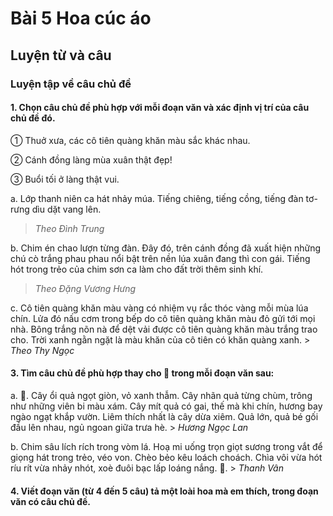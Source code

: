 # Bài 5 Hoa cúc áo

## Luyện từ và câu

### Luyện tập về câu chủ đề

#### 1.  Chọn câu chủ đề phù hợp với mỗi đoạn văn và xác định vị trí của câu chủ đề đó.

① Thuở xưa, các cô tiên quàng khăn màu sắc khác nhau.

② Cánh đồng làng mùa xuân thật đẹp!

③ Buổi tối ở làng thật vui.

a. Lớp thanh niên ca hát nhảy múa. Tiếng chiêng, tiếng cồng, tiếng đàn tơ-rưng dìu dặt vang lên.
   >  *Theo Đình Trung*

b. Chim én chao lượn từng đàn. Đây đó, trên cánh đồng đã xuất hiện những chú cò trắng phau phau nổi bật trên nền lúa xuân đang thì con gái. Tiếng hót trong trẻo của chim sơn ca làm cho đất trời thêm sinh khí.
>    *Theo Đặng Vương Hưng*

c. Cô tiên quàng khăn màu vàng có nhiệm vụ rắc thóc vàng mỗi mùa lúa chín. Lửa đó nấu cơm trong bếp do cô tiên quàng khăn màu đỏ gửi tới mọi nhà. Bông trắng nõn nà để dệt vải được cô tiên quàng khăn màu trắng trao cho. Trời xanh ngằn ngặt là màu khăn của cô tiên có khăn quàng xanh.
    > *Theo Thy Ngọc*

#### 3.  Tìm câu chủ đề phù hợp thay cho 🌸 trong mỗi đoạn văn sau:
a. 🌸. Cây ổi quả ngọt giòn, vỏ xanh thẫm. Cây nhãn quả từng chùm, trông như những viên bi màu xám. Cây mít quả có gai, thế mà khi chín, hương bay ngào ngạt khắp vườn. Liêm thích nhất là cây dừa xiêm. Quả lớn, quả bé gối đầu lên nhau, ngủ ngoan giữa trưa hè.
    > *Hương Ngọc Lan*

b. Chim sâu lích rích trong vòm lá. Hoạ mi uống trọn giọt sương trong vắt để giọng hát trong trẻo, véo von. Chèo bẻo kêu loách choách. Chìa vôi vừa hót ríu rít vừa nhảy nhót, xoè đuôi bạc lấp loáng nắng. 🌸.
    > *Thanh Vân*

#### 4.  Viết đoạn văn (từ 4 đến 5 câu) tả một loài hoa mà em thích, trong đoạn văn có câu chủ đề.
